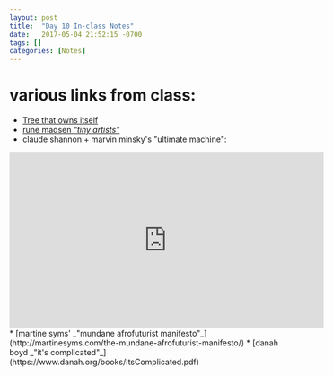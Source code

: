 ```yaml
---
layout: post
title:  "Day 10 In-class Notes"
date:   2017-05-04 21:52:15 -0700
tags: []
categories: [Notes]
---
```

# various links from class:

* [Tree that owns itself](https://en.wikipedia.org/wiki/Tree_That_Owns_Itself)
* [rune madsen _"tiny artists"_](https://runemadsen.com/work/tiny-artists-456/)
* claude shannon + marvin minsky's "ultimate machine":
<iframe width="560" height="315" src="https://www.youtube.com/embed/G5rJJgt_5mg" frameborder="0" allowfullscreen></iframe>
* [martine syms' _"mundane afrofuturist manifesto"_](http://martinesyms.com/the-mundane-afrofuturist-manifesto/)
* [danah boyd _"it's complicated"_](https://www.danah.org/books/ItsComplicated.pdf)
